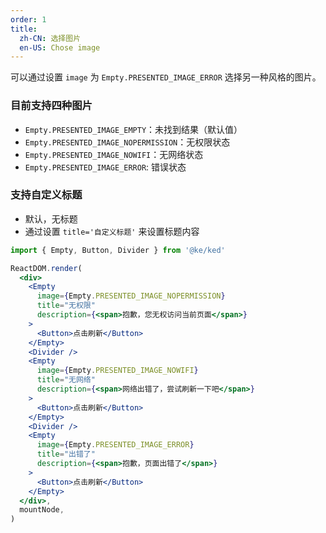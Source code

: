 ```yaml
---
order: 1
title:
  zh-CN: 选择图片
  en-US: Chose image
---
```


可以通过设置 `image` 为 `Empty.PRESENTED_IMAGE_ERROR` 选择另一种风格的图片。

### 目前支持四种图片

- `Empty.PRESENTED_IMAGE_EMPTY`：未找到结果（默认值）
- `Empty.PRESENTED_IMAGE_NOPERMISSION`：无权限状态
- `Empty.PRESENTED_IMAGE_NOWIFI`：无网络状态
- `Empty.PRESENTED_IMAGE_ERROR`: 错误状态

### 支持自定义标题

- 默认，无标题
- 通过设置 `title='自定义标题'` 来设置标题内容

```jsx
import { Empty, Button, Divider } from '@ke/ked'

ReactDOM.render(
  <div>
    <Empty
      image={Empty.PRESENTED_IMAGE_NOPERMISSION}
      title="无权限"
      description={<span>抱歉，您无权访问当前页面</span>}
    >
      <Button>点击刷新</Button>
    </Empty>
    <Divider />
    <Empty
      image={Empty.PRESENTED_IMAGE_NOWIFI}
      title="无网络"
      description={<span>网络出错了，尝试刷新一下吧</span>}
    >
      <Button>点击刷新</Button>
    </Empty>
    <Divider />
    <Empty
      image={Empty.PRESENTED_IMAGE_ERROR}
      title="出错了"
      description={<span>抱歉，页面出错了</span>}
    >
      <Button>点击刷新</Button>
    </Empty>
  </div>,
  mountNode,
)
```
